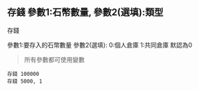 ## 存錢 參數1:石幣數量, 參數2(選填):類型
存錢

參數1:要存入的石幣數量
參數2(選填): 0:個人倉庫 1:共同倉庫 默認為0

> 所有參數都可使用變數

```
存錢 100000
存錢 5000, 1

```